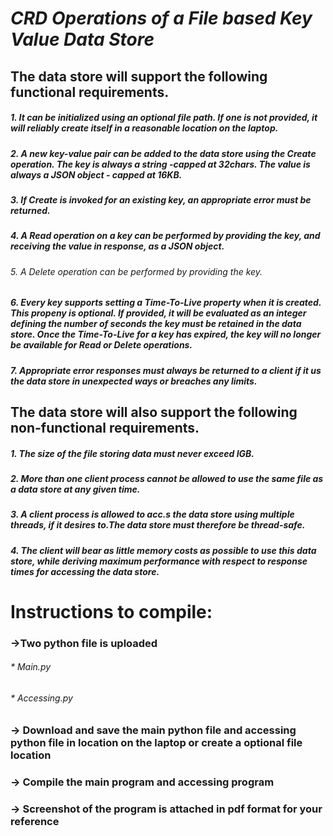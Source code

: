 # ***CRD Operations of a File based Key Value Data Store***

## The data store will support the following functional requirements.

  ##### 1. It can be initialized using an optional file path. If one is not provided, it will reliably  create itself in a reasonable location on the laptop.
  ##### 2. A new key-value pair can be added to the data store using the Create operation. The key is always a string -capped at 32chars. The value is always a JSON object -   capped at 16KB.
 #####  3. If Create is invoked for an existing key, an appropriate error must be returned.
 #####  4. A Read operation on a key can be performed by providing the key, and receiving the value in response, as a JSON object.
 ###### 5. A Delete operation can be performed by providing the key.
 #####  6. Every key supports setting a Time-To-Live property when it is created. This propeny is optional. If provided, it will be evaluated as an integer defining the number of            seconds the key must be retained in the data store. Once the Time-To-Live for a key has expired, the key will no longer be available for Read or Delete operations.
#####   7. Appropriate error responses must always be returned to a client if it us the data store in unexpected ways or breaches any limits.

## The data store will also support the following non-functional requirements.

#####   1. The size of the file storing data must never exceed IGB.
#####   2. More than one client process cannot be allowed to use the same file as a data store at any  given time.
#####   3. A client process is allowed to acc.s the data store using multiple threads, if it desires to.The data store must therefore be thread-safe.
#####   4. The client will bear as little memory costs as possible to use this data store, while deriving maximum performance with respect to response times for accessing the data store.




# Instructions to compile:
### ->Two python file is uploaded
   ######     * Main.py
   ######     * Accessing.py
### -> Download and save the main python file and accessing python file in location on the laptop or create a optional file location 
### -> Compile the main program and accessing program
### -> Screenshot of the program is attached in pdf format for your reference
